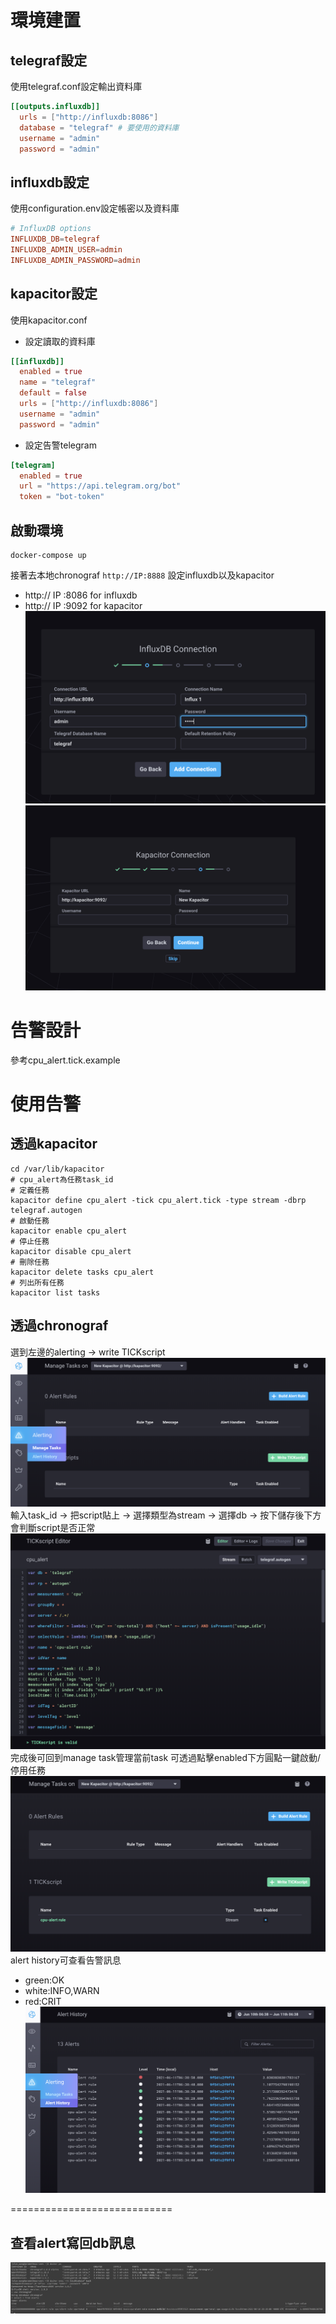 # 環境建置
## telegraf設定
使用telegraf.conf設定輸出資料庫
```conf
[[outputs.influxdb]]
  urls = ["http://influxdb:8086"]
  database = "telegraf" # 要使用的資料庫
  username = "admin"
  password = "admin" 
  ```
## influxdb設定
使用configuration.env設定帳密以及資料庫
```conf
# InfluxDB options
INFLUXDB_DB=telegraf
INFLUXDB_ADMIN_USER=admin
INFLUXDB_ADMIN_PASSWORD=admin
```
## kapacitor設定
使用kapacitor.conf
* 設定讀取的資料庫
```conf
[[influxdb]]
  enabled = true
  name = "telegraf"
  default = false
  urls = ["http://influxdb:8086"]
  username = "admin"
  password = "admin"
```
* 設定告警telegram
```conf
[telegram]
  enabled = true
  url = "https://api.telegram.org/bot"
  token = "bot-token"
```
## 啟動環境
```shell
docker-compose up
```
接著去本地chronograf `http://IP:8888`
設定influxdb以及kapacitor
* http:// IP :8086 for influxdb
* http:// IP :9092 for kapacitor
![Alt text](./img/setup_influx.png)
![Alt text](./img/setup_kapacitor.png)

# 告警設計
參考cpu_alert.tick.example
# 使用告警
## 透過kapacitor
```shell
cd /var/lib/kapacitor
# cpu_alert為任務task_id
# 定義任務
kapacitor define cpu_alert -tick cpu_alert.tick -type stream -dbrp telegraf.autogen
# 啟動任務
kapacitor enable cpu_alert
# 停止任務
kapacitor disable cpu_alert
# 刪除任務
kapacitor delete tasks cpu_alert
# 列出所有任務
kapacitor list tasks
```
## 透過chronograf

選到左邊的alerting -> write TICKscript
![Alt text](./img/alert.png)
輸入task_id -> 把script貼上 -> 選擇類型為stream -> 選擇db -> 按下儲存後下方會判斷script是否正常
![Alt text](./img/script.png)
完成後可回到manage task管理當前task 可透過點擊enabled下方圓點一鍵啟動/停用任務
![Alt text](./img/manage_task.png)
alert history可查看告警訊息
* green:OK 
* white:INFO,WARN 
* red:CRIT
![Alt text](./img/alert_history.png)

============================

## 查看alert寫回db訊息
![Alt text](./img/chronograf.png)



